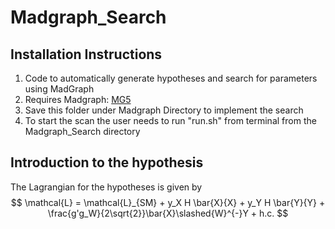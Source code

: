# Madgraph_Search

## Installation Instructions
1. Code to automatically generate hypotheses and search for parameters using MadGraph
2. Requires Madgraph: [MG5](https://launchpad.net/mg5amcnlo)
3. Save this folder under Madgraph Directory to implement the search
4. To start the scan the user needs to run "run.sh" from terminal from the Madgraph_Search directory


## Introduction to the hypothesis
The Lagrangian for the hypotheses is given by
$$  \mathcal{L} = \mathcal{L}_{SM} + y_X H \bar{X}{X} + y_Y H \bar{Y}{Y} + \frac{g'g_W}{2\sqrt{2}}\bar{X}\slashed{W}^{-}Y + h.c. $$
